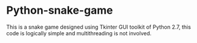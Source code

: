 # Python-snake-game
This is a snake game designed using Tkinter GUI toolkit of Python 2.7, this code is logically simple and multithreading is not 
involved.

